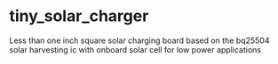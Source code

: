 # tiny_solar_charger
Less than one inch square solar charging board based on the bq25504 solar harvesting ic with onboard solar cell for low power applications
